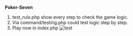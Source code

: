  **Poker-Seven**
1. test_rule.php show every step to check the game logic.
2. Via command/testing.php could test logic step by step.
3. Play now in index.php
![test](/asset/image.test.jpg)
